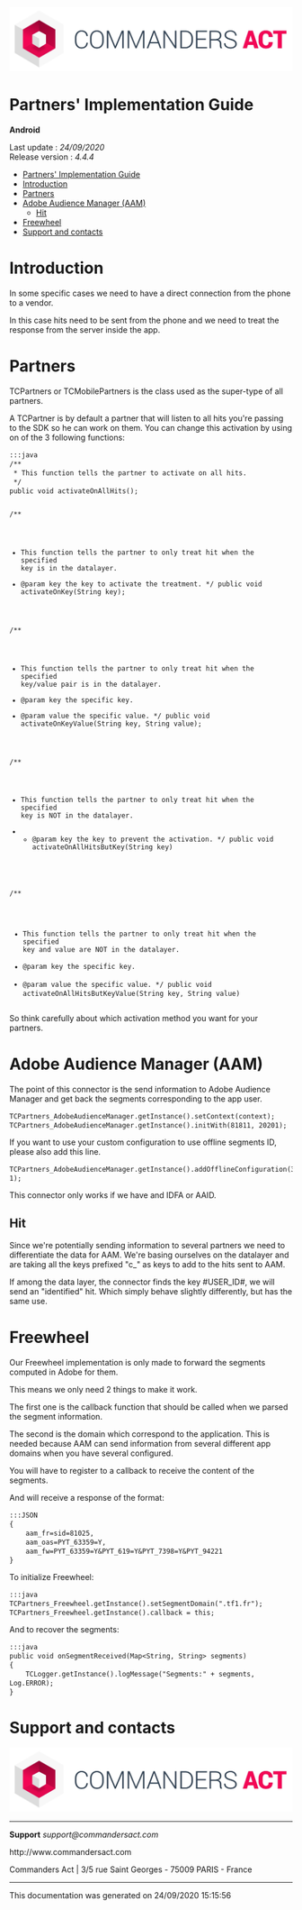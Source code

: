 
<html>
<body>
<p><img alt="alt tag" src="../res/ca_logo.png" /></p>
<h1 id="partners-implementation-guide">Partners' Implementation Guide</h1>
<p><strong>Android</strong></p>
<p>Last update : <em>24/09/2020</em><br />
Release version : <em>4.4.4</em></p>
<p><div id="end_first_page" /></p>

<div class="toc">
<ul>
<li><a href="#partners-implementation-guide">Partners' Implementation Guide</a></li>
<li><a href="#introduction">Introduction</a></li>
<li><a href="#partners">Partners</a></li>
<li><a href="#adobe-audience-manager-aam">Adobe Audience Manager (AAM)</a><ul>
<li><a href="#hit">Hit</a></li>
</ul>
</li>
<li><a href="#freewheel">Freewheel</a></li>
<li><a href="#support-and-contacts">Support and contacts</a></li>
</ul>
</div>
<h1 id="introduction">Introduction</h1>
<p>In some specific cases we need to have a direct connection from the phone to a vendor.</p>
<p>In this case hits need to be sent from the phone and we need to treat the response from the server inside the app.</p>
<h1 id="partners">Partners</h1>
<p>TCPartners or TCMobilePartners is the class used as the super-type of all partners.</p>
<p>A TCPartner is by default a partner that will listen to all hits you're passing to the SDK so he can work on them.
You can change this activation by using on of the 3 following functions:</p>
<pre><code>:::java
/**
 * This function tells the partner to activate on all hits.
 */
public void activateOnAllHits();

/**
 * This function tells the partner to only treat hit when the specified key is in the datalayer.
 * @param key the key to activate the treatment.
 */
public void activateOnKey(String key);

/**
 * This function tells the partner to only treat hit when the specified key/value pair is in the datalayer.
 * @param key the specific key.
 * @param value the specific value.
 */
public void activateOnKeyValue(String key, String value);

/**
 * This function tells the partner to only treat hit when the specified key is NOT in the datalayer.
 * * @param key the key to prevent the activation.
 */
public void activateOnAllHitsButKey(String key)

/**
 * This function tells the partner to only treat hit when the specified key and value are NOT in the datalayer.
 * @param key the specific key.
 * @param value the specific value.
 */
public void activateOnAllHitsButKeyValue(String key, String value)
</code></pre>
<p>So think carefully about which activation method you want for your partners.</p>
<h1 id="adobe-audience-manager-aam">Adobe Audience Manager (AAM)</h1>
<p>The point of this connector is the send information to Adobe Audience Manager and get back the segments corresponding to the app user.</p>
<pre><code>TCPartners_AdobeAudienceManager.getInstance().setContext(context);
TCPartners_AdobeAudienceManager.getInstance().initWith(81811, 20201);
</code></pre>
<p>If you want to use your custom configuration to use offline segments ID, please also add this line.</p>
<pre><code>TCPartners_AdobeAudienceManager.getInstance().addOfflineConfiguration(3311, 1);
</code></pre>
<p>This connector only works if we have and IDFA or AAID.</p>
<h2 id="hit">Hit</h2>
<p>Since we're potentially sending information to several partners we need to differentiate the data for AAM.
We're basing ourselves on the datalayer and are taking all the keys prefixed "c_" as keys to add to the hits sent to AAM.</p>
<p>If among the data layer, the connector finds the key #USER_ID#, we will send an "identified" hit. Which simply behave slightly differently, but has the same use.</p>
<h1 id="freewheel">Freewheel</h1>
<p>Our Freewheel implementation is only made to forward the segments computed in Adobe for them.</p>
<p>This means we only need 2 things to make it work.</p>
<p>The first one is the callback function that should be called when we parsed the segment information.</p>
<p>The second is the domain which correspond to the application. This is needed because AAM can send information from several different app domains when you have several configured.</p>
<p>You will have to register to a callback to receive the content of the segments.</p>
<p>And will receive a response of the format:</p>
<pre><code>:::JSON
{
    aam_fr=sid=81025,
    aam_oas=PYT_63359=Y,
    aam_fw=PYT_63359=Y&amp;PYT_619=Y&amp;PYT_7398=Y&amp;PYT_94221
}
</code></pre>
<p>To initialize Freewheel:</p>
<pre><code>:::java
TCPartners_Freewheel.getInstance().setSegmentDomain(".tf1.fr");
TCPartners_Freewheel.getInstance().callback = this;
</code></pre>
<p>And to recover the segments:</p>
<pre><code>:::java
public void onSegmentReceived(Map&lt;String, String&gt; segments)
{
    TCLogger.getInstance().logMessage("Segments:" + segments, Log.ERROR);
}
</code></pre>
<h1 id="support-and-contacts">Support and contacts</h1>
<p><img alt="alt tag" src="../res/ca_logo.png" /></p>
<hr />
<p><strong>Support</strong>
<em>support@commandersact.com</em></p>
<p>http://www.commandersact.com</p>
<p>Commanders Act | 3/5 rue Saint Georges - 75009 PARIS - France</p>
<hr />
<p>This documentation was generated on 24/09/2020 15:15:56</p>
</body>
</html>